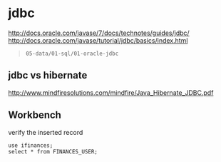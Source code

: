 # jdbc

http://docs.oracle.com/javase/7/docs/technotes/guides/jdbc/
http://docs.oracle.com/javase/tutorial/jdbc/basics/index.html

> `05-data/01-sql/01-oracle-jdbc`

## jdbc vs hibernate

http://www.mindfiresolutions.com/mindfire/Java_Hibernate_JDBC.pdf

## Workbench

verify the inserted record

```
use ifinances;
select * from FINANCES_USER;
```
